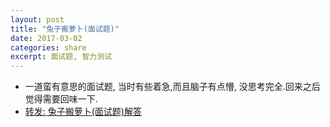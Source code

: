 ```yaml
---
layout: post
title: "兔子搬萝卜(面试题)"
date: 2017-03-02
categories: share
excerpt: 面试题, 智力测试
---
```


+ 一道蛮有意思的面试题, 当时有些着急,而且脑子有点懵, 没思考完全.回来之后觉得需要回味一下.
+ [转发: 兔子搬萝卜(面试题)解答](http://blog.csdn.net/sou_lming/article/details/9449695)



